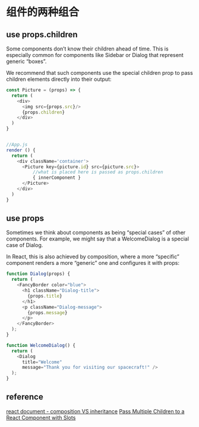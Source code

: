 # 组件的两种组合

## use props.children

Some components don’t know their children ahead of time. This is especially common for components like Sidebar or Dialog that represent generic “boxes”.

We recommend that such components use the special children prop to pass children elements directly into their output:

```javascript
const Picture = (props) => {
  return (
    <div>
      <img src={props.src}/>
      {props.children}
    </div>
  )
}


//App.js
render () {
  return (
    <div className='container'>
      <Picture key={picture.id} src={picture.src}>
          //what is placed here is passed as props.children
          { innerComponent }
      </Picture>
    </div>
  )
}
```

## use props

Sometimes we think about components as being “special cases” of other components. For example, we might say that a WelcomeDialog is a special case of Dialog.

In React, this is also achieved by composition, where a more “specific” component renders a more “generic” one and configures it with props:

```javascript
function Dialog(props) {
  return (
    <FancyBorder color="blue">
      <h1 className="Dialog-title">
        {props.title}
      </h1>
      <p className="Dialog-message">
        {props.message}
      </p>
    </FancyBorder>
  );
}

function WelcomeDialog() {
  return (
    <Dialog
      title="Welcome"
      message="Thank you for visiting our spacecraft!" />
  );
}
```

## reference

[react document - composition VS inheritance](https://reactjs.org/docs/composition-vs-inheritance.html)
[Pass Multiple Children to a React Component with Slots](https://daveceddia.com/pluggable-slots-in-react-components/)
